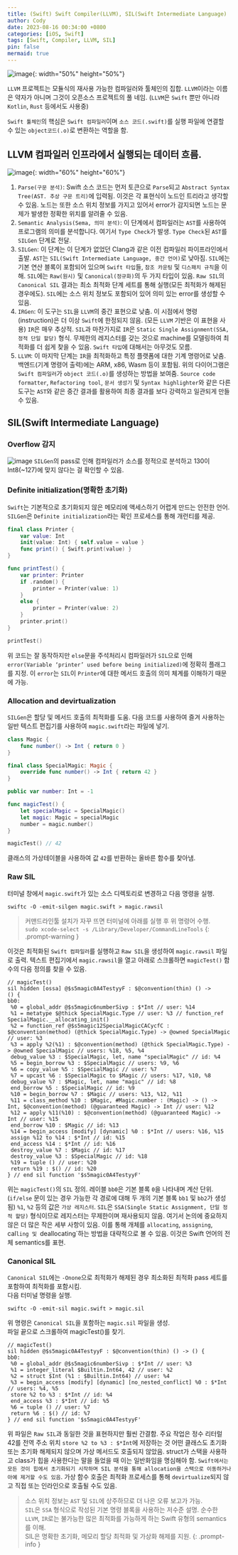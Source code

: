 ```yaml
---
title: (Swift) Swift Compiler(LLVM), SIL(Swift Intermediate Language)
author: Cody
date: 2023-08-16 00:34:00 +0800
categories: [iOS, Swift]
tags: [Swift, Compiler, LLVM, SIL]
pin: false
mermaid: true
---
```

![image](https://github.com/swiftycody/swiftycody.github.io/assets/9062513/e5981c63-180a-45aa-b633-bba86e5e0b1e){: width="50%" height="50%"}


`LLVM` 프로젝트는 모듈식의 재사용 가능한 컴파일러와 툴체인의 집합.
`LLVM`이라는 이름은 약자가 아니며 그것이 오픈소스 프로젝트의 풀 네임.
(`LLVM`은 `Swift` 뿐만 아니라 `Kotlin`, `Rust` 등에서도 사용중)
 
`Swift 툴체인`의 핵심은 `Swift 컴파일러`이며 `소스 코드(.swift)`를 실행 파일에 연결할 수 있는 `object코드(.o)`로 변환하는 역할을 함.

## LLVM 컴파일러 인프라에서 실행되는 데이터 흐름.

![image](https://github.com/swiftycody/swiftycody.github.io/assets/9062513/e0ed4b49-a5c3-4336-bddb-1a49ff6ffaae){: width="60%" height="60%"}

1. `Parse(구문 분석)`: Swift 소스 코드는 먼저 토큰으로 `Parse`되고  `Abstract Syntax Tree(AST. 추상 구문 트리)`에 입력됨. 이것은 각 표현식이 노드인 트리라고 생각할 수 있음. 노드는 또한 소스 위치 정보를 가지고 있어서 error가 감지되면 노드는 문제가 발생한 정확한 위치를 알려줄 수 있음.
2. `Semantic Analysis(Sema, 의미 분석)`: 이 단계에서 컴파일러는 `AST`를 사용하여 프로그램의 의미를 분석합니다. 여기서 `Type Check`가 발생. `Type Check`된 `AST`를 `SILGen` 단계로 전달.
3. `SILGen`: 이 단계는 이 단계가 없었던 Clang과 같은 이전 컴파일러 파이프라인에서 출발. `AST`는 `SIL(Swift Intermediate Language, 중간 언어)`로 낮아짐. `SIL`에는 기본 연산 블록이 포함되어 있으며 `Swift 타입`들, `참조 카운팅` 및 `디스패치 규칙`을 이해. `SIL`에는 `Raw(원시)` 및 `Canonical(정규화)`의 두 가지 타입이 있음. `Raw SIL`의 `Canonical SIL` 결과는 최소 최적화 단계 세트를 통해 실행(모든 최적화가 해제된 경우에도). `SIL`에는 소스 위치 정보도 포함되어 있어 의미 있는 error를 생성할 수 있음.
4. `IRGen`: 이 도구는 `SIL`을 `LLVM`의 중간 표현으로 낮춤. 이 시점에서 명령(instruction)은 더 이상 `Swift`에 한정되지 않음. (모든 `LLVM` 기반은 이 표현을 사용) `IR`은 매우 추상적. `SIL`과 마찬가지로 `IR`은 `Static Single Assignment(SSA, 정적 단일 할당)` 형식. 무제한의 레지스터를 갖는 것으로 machine를 모델링하여 최적화를 더 쉽게 찾을 수 있음. `Swift 타입`에 대해서는 아무것도 모름.
5. `LLVM`: 이 마지막 단계는 `IR`을 최적화하고 특정 플랫폼에 대한 기계 명령어로 낮춤. 백엔드(기계 명령어 출력)에는 ARM, x86, Wasm 등이 포함됨.
위의 다이어그램은 `Swift 컴파일러`가 `object 코드(.o)`를 생성하는 방법을 보여줌. `Source code formatter`, `Refactoring tool`, `문서 생성기` 및 `Syntax highlighter`와 같은 다른 도구는 `AST`와 같은 중간 결과를 활용하여 최종 결과를 보다 강력하고 일관되게 만들 수 있음.
   

## SIL(Swift Intermediate Language)

### Overflow 감지

![image](https://github.com/swiftycody/swiftycody.github.io/assets/9062513/bd6d8ff3-6dae-4635-949e-96658b38e97c)
`SILGen`의 pass로 인해 컴파일러가 소스를 정적으로 분석하고 130이 Int8(~127)에 맞지 않다는 걸 확인할 수 있음.  
   
 

### Definite initialization(명확한 초기화)

`Swift`는 기본적으로 초기화되지 않은 메모리에 액세스하기 어렵게 만드는 안전한 언어.
`SILGen`은 `Definite initialization`라는 확인 프로세스를 통해 개런티를 제공.

```swift
final class Printer {
    var value: Int
    init(value: Int) { self.value = value }
    func print() { Swift.print(value) }
}

func printTest() {
    var printer: Printer
    if .random() {
        printer = Printer(value: 1)
    }
    else {
        printer = Printer(value: 2)
    }
    printer.print()
}

printTest()
```

위 코드는 잘 동작하지만 `else`문을 주석처리시 컴파일러가 `SIL`으로 인해 `error(Variable ‘printer’ used before being initialized)`에 정확히 플래그를 지정. 이 `error`는 `SIL`이 `Printer`에 대한 메서드 호출의 의미 체계를 이해하기 때문에 가능.
 

### Allocation and devirtualization

`SILGen`은 할당 및 메서드 호출의 최적화를 도움. 다음 코드를 사용하여 즐겨 사용하는 일반 텍스트 편집기를 사용하여 `magic.swift`라는 파일에 넣기.

```swift
class Magic {
    func number() -> Int { return 0 }
}

final class SpecialMagic: Magic {
    override func number() -> Int { return 42 }
}

public var number: Int = -1

func magicTest() {
    let specialMagic = SpecialMagic()
    let magic: Magic = specialMagic
    number = magic.number()
}

magicTest() // 42
```

클래스의 가상테이블을 사용하여 값 `42`를 반환하는 올바른 함수를 찾아냄.  
 

### Raw SIL

터미널 창에서 `magic.swift`가 있는 소스 디렉토리로 변경하고 다음 명령을 실행.

```shell
swiftc -O -emit-silgen magic.swift > magic.rawsil
```

> 커맨드라인툴 설치가 자꾸 뜨면 터미널에 아래를 실행 후 위 명령어 수행.  
> `sudo xcode-select -s /Library/Developer/CommandLineTools`
{: .prompt-warning }

이것은 최적화된 `Swift 컴파일러`를 실행하고 `Raw SIL`을 생성하여 `magic.rawsil` 파일로 출력. 텍스트 편집기에서 `magic.rawsil`을 열고 아래로 스크롤하면 `magicTest()` 함수의 다음 정의를 찾을 수 있음.

```shell
// magicTest()
sil hidden [ossa] @$s5magic0A4TestyyF : $@convention(thin) () ->
() {
bb0:
 %0 = global_addr @$s5magic6numberSivp : $*Int // user: %14
 %1 = metatype $@thick SpecialMagic.Type // user: %3 // function_ref SpecialMagic.__allocating_init()
 %2 = function_ref @$s5magic12SpecialMagicCACycfC : $@convention(method) (@thick SpecialMagic.Type) -> @owned SpecialMagic // user: %3
 %3 = apply %2(%1) : $@convention(method) (@thick SpecialMagic.Type) -> @owned SpecialMagic // users: %18, %5, %4
 debug_value %3 : $SpecialMagic, let, name "specialMagic" // id: %4
 %5 = begin_borrow %3 : $SpecialMagic // users: %9, %6
 %6 = copy_value %5 : $SpecialMagic // user: %7
 %7 = upcast %6 : $SpecialMagic to $Magic // users: %17, %10, %8
 debug_value %7 : $Magic, let, name "magic" // id: %8
 end_borrow %5 : $SpecialMagic // id: %9
 %10 = begin_borrow %7 : $Magic // users: %13, %12, %11
 %11 = class_method %10 : $Magic, #Magic.number : (Magic) -> () -> Int, $@convention(method) (@guaranteed Magic) -> Int // user: %12
 %12 = apply %11(%10) : $@convention(method) (@guaranteed Magic) -> Int // user: %15
 end_borrow %10 : $Magic // id: %13
 %14 = begin_access [modify] [dynamic] %0 : $*Int // users: %16, %15
 assign %12 to %14 : $*Int // id: %15
 end_access %14 : $*Int // id: %16
 destroy_value %7 : $Magic // id: %17
 destroy_value %3 : $SpecialMagic // id: %18
 %19 = tuple () // user: %20
 return %19 : $() // id: %20
} // end sil function '$s5magic0A4TestyyF'
```

위는 `magicTest()`의 `SIL` 정의. 레이블 `bb0`은 기본 블록 `0`을 나타내며 계산 단위. (`if/else` 문이 있는 경우 가능한 각 경로에 대해 두 개의 기본 블록 `bb1` 및 `bb2`가 생성됨) `%1`, `%2` 등의 값은 `가상 레지스터`.
`SIL`은 `SSA(Single Static Assignment, 단일 정적 할당)` 형식이므로 레지스터는 무제한이며 재사용되지 않음. 여기서 논의에 중요하지 않은 더 많은 작은 세부 사항이 있음. 이를 통해 개체를 `allocating`, `assigning`, cal`ling 및 `deallocating`하는 방법을 대략적으로 볼 수 있음. 이것은 Swift 언어의 전체 semantics를 표현.
 

### Canonical SIL

`Canonical SIL`에는 `-Onone`으로 최적화가 해제된 경우 최소화된 최적화 pass 세트를 포함하여 최적화를 포함시킴.  
다음 터미널 명령을 실행.

```shell
swiftc -O -emit-sil magic.swift > magic.sil
```

위 명령은 `Canonical SIL`을 포함하는 `magic.sil` 파일을 생성.  
파일 끝으로 스크롤하여 magicTest()를 찾기.

```shell
// magicTest()
sil hidden @$s5magic0A4TestyyF : $@convention(thin) () -> () {
bb0:
 %0 = global_addr @$s5magic6numberSivp : $*Int // user: %3
 %1 = integer_literal $Builtin.Int64, 42 // user: %2
 %2 = struct $Int (%1 : $Builtin.Int64) // user: %4
 %3 = begin_access [modify] [dynamic] [no_nested_conflict] %0 : $*Int // users: %4, %5
 store %2 to %3 : $*Int // id: %4
 end_access %3 : $*Int // id: %5
 %6 = tuple () // user: %7
 return %6 : $() // id: %7
} // end sil function '$s5magic0A4TestyyF'
```

위 파일은 `Raw SIL`과 동일한 것을 표현하지만 훨씬 간결함.
주요 작업은 정수 리터럴 42를 전역 주소 위치 `store %2 to %3 : $*Int`에 저장하는 것
어떤 클래스도 초기화 또는 초기화 해제되지 않으며 가상 메서드도 호출되지 않았음. struct가 스택을 사용하고 class가 힙을 사용한다는 말을 들었을 때 이는 일반화임을 명심해야 함. `Swift에서는 모든 것이 힙에서 초기화되기 시작하며 SIL 분석을 통해 allocation을 스택으로 이동하거나 아예 제거할 수도 있음`. 가상 함수 호출은 최적화 프로세스를 통해 `devirtualize`되지 않고 직접 또는 인라인으로 호출될 수도 있음.
 

> 소스 위치 정보는 `AST` 및 `SIL`에 상주하므로 더 나은 오류 보고가 가능.  
`SIL`은 `SSA` 형식으로 작성된 기본 명령 블록을 사용하는 저수준 설명. 순수한 `LLVM`, `IR`로는 불가능한 많은 최적화를 가능하게 하는 Swift 유형의 semantics를 이해.  
SIL은 명확한 초기화, 메모리 할당 최적화 및 가상화 해제를 지원.
{: .prompt-info }